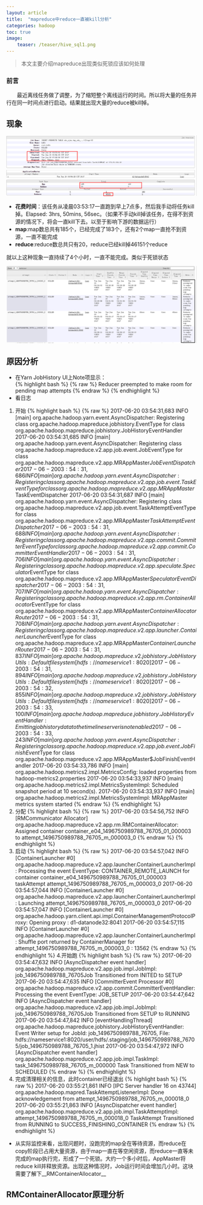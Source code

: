 ```yaml
---
layout: article
title:  "mapreduce中reduce一直被kill分析"
categories: hadoop
toc: true
image:
    teaser: /teaser/hive_sql1.png
---
```


> 本文主要介绍mapreduce出现类似死锁应该如何处理


### 前言
&emsp;&emsp;最近离线任务做了调整，为了缩短整个离线运行的时间。所以将大量的任务并行在同一时间点进行启动。结果就出现大量的reduce被kill掉。
## 现象
![reduce_kill图](/images/hadoop/reduce/reduce_kill1.png)

* __花费时间__：该任务从凌晨03:53:17一直跑到早上7点多，然后我手动将任务kill掉。Elapsed:	3hrs, 50mins, 56sec。（如果不手动kill掉该任务，在得不到资源的情况下，将会一直kill下去。以至于影响下游的数据运行）
* __map__:map数总共有185个，已经完成了183个，还有2个map一直抢不到资源，一直不能完成
* __reduce__:reduce数总共只有20，reduce已经kill掉46151个reduce

就以上这种现象一直持续了4个小时，一直不能完成。类似于死锁状态

![reduce_kill图](/images/hadoop/reduce/reduce_kill2.png)
## 原因分析
* 在Yarn JobHistory UI上Note项显示：	
{% highlight bash %}
{% raw %}
Reducer preempted to make room for pending map attempts
{% endraw %}
{% endhighlight %}
* 看日志
1. 开始 
{% highlight bash %}
{% raw %}
2017-06-20 03:54:31,683 INFO [main] org.apache.hadoop.yarn.event.AsyncDispatcher: Registering class org.apache.hadoop.mapreduce.jobhistory.EventType for class org.apache.hadoop.mapreduce.jobhistory.JobHistoryEventHandler
2017-06-20 03:54:31,685 INFO [main] org.apache.hadoop.yarn.event.AsyncDispatcher: Registering class org.apache.hadoop.mapreduce.v2.app.job.event.JobEventType for class org.apache.hadoop.mapreduce.v2.app.MRAppMaster$JobEventDispatcher
2017-06-20 03:54:31,686 INFO [main] org.apache.hadoop.yarn.event.AsyncDispatcher: Registering class org.apache.hadoop.mapreduce.v2.app.job.event.TaskEventType for class org.apache.hadoop.mapreduce.v2.app.MRAppMaster$TaskEventDispatcher
2017-06-20 03:54:31,687 INFO [main] org.apache.hadoop.yarn.event.AsyncDispatcher: Registering class org.apache.hadoop.mapreduce.v2.app.job.event.TaskAttemptEventType for class org.apache.hadoop.mapreduce.v2.app.MRAppMaster$TaskAttemptEventDispatcher
2017-06-20 03:54:31,688 INFO [main] org.apache.hadoop.yarn.event.AsyncDispatcher: Registering class org.apache.hadoop.mapreduce.v2.app.commit.CommitterEventType for class org.apache.hadoop.mapreduce.v2.app.commit.CommitterEventHandler
2017-06-20 03:54:31,706 INFO [main] org.apache.hadoop.yarn.event.AsyncDispatcher: Registering class org.apache.hadoop.mapreduce.v2.app.speculate.Speculator$EventType for class org.apache.hadoop.mapreduce.v2.app.MRAppMaster$SpeculatorEventDispatcher
2017-06-20 03:54:31,707 INFO [main] org.apache.hadoop.yarn.event.AsyncDispatcher: Registering class org.apache.hadoop.mapreduce.v2.app.rm.ContainerAllocator$EventType for class org.apache.hadoop.mapreduce.v2.app.MRAppMaster$ContainerAllocatorRouter
2017-06-20 03:54:31,708 INFO [main] org.apache.hadoop.yarn.event.AsyncDispatcher: Registering class org.apache.hadoop.mapreduce.v2.app.launcher.ContainerLauncher$EventType for class org.apache.hadoop.mapreduce.v2.app.MRAppMaster$ContainerLauncherRouter
2017-06-20 03:54:31,837 INFO [main] org.apache.hadoop.mapreduce.v2.jobhistory.JobHistoryUtils: Default file system [hdfs://nameservice1:8020]
2017-06-20 03:54:31,894 INFO [main] org.apache.hadoop.mapreduce.v2.jobhistory.JobHistoryUtils: Default file system [hdfs://nameservice1:8020]
2017-06-20 03:54:32,855 INFO [main] org.apache.hadoop.mapreduce.v2.jobhistory.JobHistoryUtils: Default file system [hdfs://nameservice1:8020]
2017-06-20 03:54:33,100 INFO [main] org.apache.hadoop.mapreduce.jobhistory.JobHistoryEventHandler: Emitting job history data to the timeline server is not enabled
2017-06-20 03:54:33,243 INFO [main] org.apache.hadoop.yarn.event.AsyncDispatcher: Registering class org.apache.hadoop.mapreduce.v2.app.job.event.JobFinishEvent$Type for class org.apache.hadoop.mapreduce.v2.app.MRAppMaster$JobFinishEventHandler
2017-06-20 03:54:33,786 INFO [main] org.apache.hadoop.metrics2.impl.MetricsConfig: loaded properties from hadoop-metrics2.properties
2017-06-20 03:54:33,937 INFO [main] org.apache.hadoop.metrics2.impl.MetricsSystemImpl: Scheduled snapshot period at 10 second(s).
2017-06-20 03:54:33,937 INFO [main] org.apache.hadoop.metrics2.impl.MetricsSystemImpl: MRAppMaster metrics system started
{% endraw %}
{% endhighlight %}
2. 分配
{% highlight bash %}
{% raw %}
2017-06-20 03:54:56,752 INFO [RMCommunicator Allocator] org.apache.hadoop.mapreduce.v2.app.rm.RMContainerAllocator: Assigned container container_e04_1496750989788_76705_01_000003 to attempt_1496750989788_76705_m_000003_0
{% endraw %}
{% endhighlight %}
3. 启动
{% highlight bash %}
{% raw %}
2017-06-20 03:54:57,042 INFO [ContainerLauncher #0] org.apache.hadoop.mapreduce.v2.app.launcher.ContainerLauncherImpl: Processing the event EventType: CONTAINER_REMOTE_LAUNCH for container container_e04_1496750989788_76705_01_000003 taskAttempt attempt_1496750989788_76705_m_000003_0
2017-06-20 03:54:57,044 INFO [ContainerLauncher #0] org.apache.hadoop.mapreduce.v2.app.launcher.ContainerLauncherImpl: Launching attempt_1496750989788_76705_m_000003_0
2017-06-20 03:54:57,047 INFO [ContainerLauncher #0] org.apache.hadoop.yarn.client.api.impl.ContainerManagementProtocolProxy: Opening proxy : d1-datanode32:8041
2017-06-20 03:54:57,115 INFO [ContainerLauncher #0] org.apache.hadoop.mapreduce.v2.app.launcher.ContainerLauncherImpl: Shuffle port returned by ContainerManager for attempt_1496750989788_76705_m_000003_0 : 13562
{% endraw %}
{% endhighlight %}
4.开始跑
{% highlight bash %}
{% raw %}
2017-06-20 03:54:47,632 INFO [AsyncDispatcher event handler] org.apache.hadoop.mapreduce.v2.app.job.impl.JobImpl: job_1496750989788_76705Job Transitioned from INITED to SETUP
2017-06-20 03:54:47,635 INFO [CommitterEvent Processor #0] org.apache.hadoop.mapreduce.v2.app.commit.CommitterEventHandler: Processing the event EventType: JOB_SETUP
2017-06-20 03:54:47,642 INFO [AsyncDispatcher event handler] org.apache.hadoop.mapreduce.v2.app.job.impl.JobImpl: job_1496750989788_76705Job Transitioned from SETUP to RUNNING
2017-06-20 03:54:47,842 INFO [eventHandlingThread] org.apache.hadoop.mapreduce.jobhistory.JobHistoryEventHandler: Event Writer setup for JobId: job_1496750989788_76705, File: hdfs://nameservice1:8020/user/hdfs/.staging/job_1496750989788_76705/job_1496750989788_76705_1.jhist
2017-06-20 03:54:47,972 INFO [AsyncDispatcher event handler] org.apache.hadoop.mapreduce.v2.app.job.impl.TaskImpl: task_1496750989788_76705_m_000000 Task Transitioned from NEW to SCHEDULED
{% endraw %}
{% endhighlight %}
5. 完成清理相关的信息，此时container已经退出
{% highlight bash %}
{% raw %}
2017-06-20 03:55:21,861 INFO [IPC Server handler 16 on 43744] org.apache.hadoop.mapred.TaskAttemptListenerImpl: Done acknowledgement from attempt_1496750989788_76705_m_000018_0
2017-06-20 03:55:21,863 INFO [AsyncDispatcher event handler] org.apache.hadoop.mapreduce.v2.app.job.impl.TaskAttemptImpl: attempt_1496750989788_76705_m_000018_0 TaskAttempt Transitioned from RUNNING to SUCCESS_FINISHING_CONTAINER
{% endraw %}
{% endhighlight %}
* 从实际监控来看，出现问题时，没跑完的map全在等待资源，而reduce在copy阶段已占用大量资源，由于map一直在等空闲资源，而reduce一直等未完成的map执行完，形成了一个死锁。大约一个多小时后，AppMaster将reduce kill并释放资源。出现这种情况时，Job运行时间会增加几小时。这块需要了解下__RMContainerAllocator__
## RMContainerAllocator原理分析
